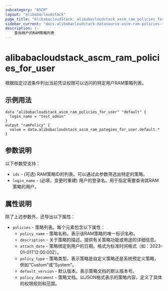 ```yaml
---
subcategory: "ASCM"
layout: "alibabacloudstack"
page_title: "AlibabacloudStack: alibabacloudstack_ascm_ram_policies_for_user"
sidebar_current: "docs-alibabacloudstack-datasource-ascm-ram-policies-for-user"
description: |-
    查询用户的RAM策略列表
---
```


# alibabacloudstack_ascm_ram_policies_for_user

根据指定过滤条件列出当前凭证权限可以访问的特定用户RAM策略列表。

## 示例用法

```
data "alibabacloudstack_ascm_ram_policies_for_user" "default" {
  login_name = "test_admin"
}
output "ramPolicy" {
  value = data.alibabacloudstack_ascm_ram_pategies_for_user.default.*
}

```

## 参数说明

以下参数受支持：

* `ids` - (可选) RAM策略ID的列表。可以通过此参数筛选出特定的策略。
* `login_name` - (必填，变更时重建) 用户的登录名。用于指定需要查询其RAM策略的用户。

## 属性说明

除了上述参数外，还导出以下属性：

* `policies` - 策略列表。每个元素包含以下属性：
  * `policy_name` - 策略名称。表示该RAM策略的唯一标识名称。
  * `description` - 关于策略的描述。提供有关策略功能或用途的详细信息。
  * `attach_date` - 策略绑定到用户的日期。格式为标准时间格式（如：2023-01-01T12:00:00Z）。
  * `policy_type` - 策略类型。表示策略是自定义策略还是系统预定义策略，例如“Custom”或“System”。
  * `default_version` - 默认版本。表示策略文档的默认版本号。
  * `policy_document` - 策略文档。以JSON格式表示的策略内容，定义了具体的权限规则和范围。